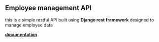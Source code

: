 ## Employee management API

this is a simple restful API built using **Django rest framework** designed to manage employee data 

[**documentation**](https://documenter.getpostman.com/view/30889869/2sAYBPkuFZ)
